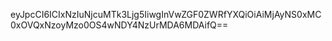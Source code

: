 eyJpcCI6ICIxNzIuNjcuMTk3Ljg5IiwgInVwZGF0ZWRfYXQiOiAiMjAyNS0xMC0xOVQxNzoyMzo0OS4wNDY4NzUrMDA6MDAifQ==